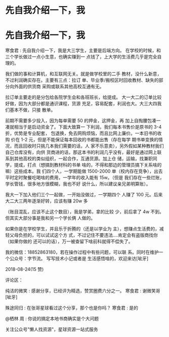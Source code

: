 # 先自我介绍一下，我

# 先自我介绍一下，我

寒食君 : 先自我介绍一下，我是大三学生，主要是后端方向。 在学校的时候，和三个学长做过一点小生意，也确实赚到一 点钱了，上大学的生活费几乎是完全自理的。

我们做的事和计算机，和互联网无关。就是做学校里的二手 教材，没什么新意，不过利润确实存在。主要有三点：拉订 单、毕业季/搬校区时回收教材、缺失的部分向外面的供货商 采购或联系其他高校互通有无。

拉订单主要走的是分包给各院学生会和各班班长，给提成。 大一大二的订单比较好做，因为大部分都是通识课程，货源 充足，容易配套，利润也大。大三大四我们基本不做，只接 散单。

前期不需要多少投入，因为每单需要 50 的押金，这押金，再 加上自掏腰包凑一凑就相当于是启动资金了。下面大致算一 下利润，我们每本书售价是原书的 3-4 折，优势是专业配套， 包退换，免去网购烦恼，而且比网上廉价。一本旧书的收购 价在 1-2 元，但是不能保证每本回收的书都能出售（存在每学 期书单变换的情况，而且回收时只挑几本我们需要的话，人 家不乐意卖），另外假如某种教材我们自己仓库没有，向供 货商进的话，那这本书的利润几乎没有，最好是通过网上联 系到其他高校的类似组织，一起合作，互通货源。加上仓 储，运输，找兼职同学，提成，打点（想搞到教材科的书单 啥的，不得和那边的管理员搞下关系啥的嘛）这些成本。我 们四个人，一学期能做 1500-2000 单（校内存在竞争），出去 平时定时聚餐吃喝啥的费用，一学年的收入能有 15w。（但是 我们存在一些烂账，学长管钱，很多地方很模糊，我也不好 说什么，所以建议亲兄弟明算账）。

我大一下加入他们三个一起做，一开始没做过，一学期四个 人赚了 100 元。后来大二大三两年逐渐好转，应该有赚 20w 多

（账目混乱，应该不止这个数目），我是学弟，拿的比较 少，前后拿了 4w 不到。但其实大部分事是我和另一个学长俩 人做的。

如果你是在学校学生，并且乐于折腾的（还是以学业为 主），想赚点生活费的，减轻父母负担的，可以试试这个方 式，不过记住不要违法....肯定会有盗版商找你（如果你做的 还可以的话），万一被查留下啥前科就得不偿失了。

我的微信：18852863180，若在操作过程中有些问题，可以联 系。同时在维护一个公众号：字节流。 写写技术小记或者是 生活感悟啥的，欢迎来访[呲牙]

2018-08-24(15 赞)

评论区：

纯洁的微笑 : 感谢分享，已经评为精选，赞赏圈费六分之一。 寒食君 : 谢微笑哥[呲牙]

殊途同归 : 在张哥星球看过这个分享，那个也是你吗？ 寒食君 : 是的

@栖林 周 : 你说的搞定本地书商确实是个大问题

关注公众号"懒人找资源"，星球资源一站式服务